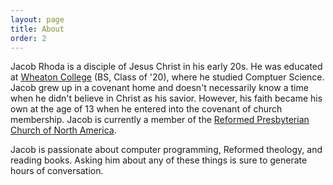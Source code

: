 ```yaml
---
layout: page
title: About
order: 2
---
```


Jacob Rhoda is a disciple of Jesus Christ in his early 20s.  He was educated at
[Wheaton College](https://www.wheaton.edu) (BS, Class of '20), where he studied
Comptuer Science.  Jacob grew up in a covenant home and doesn't necessarily
know a time when he didn't believe in Christ as his savior.  However, his faith
became his own at the age of 13 when he entered into the covenant of church
membership.  Jacob is currently a member of the [Reformed Presbyterian Church
of North America](https://reformedpresbyterian.org).

Jacob is passionate about computer programming, Reformed theology, and reading
books. Asking him about any of these things is sure to generate hours of
conversation.
